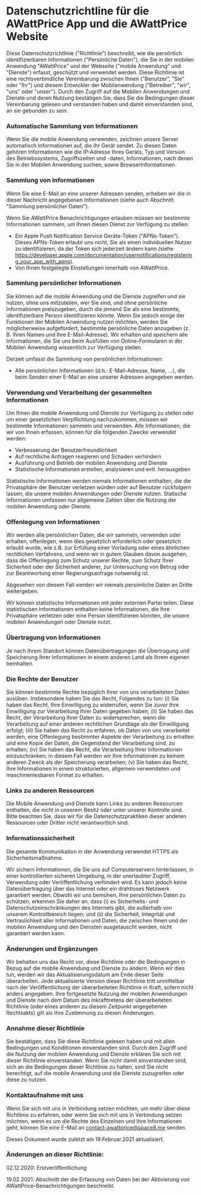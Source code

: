 # Datenschutzrichtline für die AWattPrice App und die AWattPrice Website

Diese Datenschutzrichtlinie ("Richtlinie") beschreibt, wie die persönlich identifizierbaren Informationen ("Persönliche Daten"), die Sie in der mobilen Anwendung "AWattPrice" und der Webseite ("mobile Anwendung" und "Dienste") erfasst, geschützt und verwendet werden. Diese Richtlinie ist eine rechtsverbindliche Vereinbarung zwischen Ihnen ("Benutzer", "Sie" oder "Ihr") und diesem Entwickler der Mobilanwendung ("Betreiber", "wir", "uns" oder "unser"). Durch den Zugriff auf die Mobilen Anwendungen und Dienste und deren Nutzung bestätigen Sie, dass Sie die Bedingungen dieser Vereinbarung gelesen und verstanden haben und damit einverstanden sind, an sie gebunden zu sein.

### Automatische Sammlung von Informationen

Wenn Sie die mobile Anwendung verwenden, zeichnen unsere Server automatisch Informationen auf, die Ihr Gerät sendet. Zu diesen Daten gehören Informationen wie die IP-Adresse Ihres Geräts, Typ und Version des Betriebssystems, Zugriffszeiten und -daten, Informationen, nach denen Sie in der Mobilen Anwendung suchen, sowie Browserinformationen.

### Sammlung von Informationen

Wenn Sie eine E-Mail an eine unserer Adressen senden, erheben wir die in dieser Nachricht angegebenen Informationen (siehe auch Abschnitt "Sammlung persönlicher Daten").

Wenn Sie AWattPrice Benachrichtigungen erlauben müssen wir bestimmte Informationen sammeln, um Ihnen diesen Dienst zur Verfügung zu stellen:

- Ein Apple Push Notification Service Geräte-Token ("APNs-Token"). Dieses APNs-Token erlaubt uns nicht, Sie als einen individuellen Nutzer zu identifizieren, da der Token sich jederzeit ändern kann (siehe https://developer.apple.com/documentation/usernotifications/registering_your_app_with_apns).
- Von Ihnen festgelegte Einstellungen innerhalb von AWattPrice.

### Sammlung persönlicher Informationen

Sie können auf die mobile Anwendung und die Dienste zugreifen und sie nutzen, ohne uns mitzuteilen, wer Sie sind, und ohne persönliche Informationen preiszugeben, durch die jemand Sie als eine bestimmte, identifizierbare Person identifizieren könnte. Wenn Sie jedoch einige der Funktionen der Mobilen Anwendung nutzen möchten, werden Sie möglicherweise aufgefordert, bestimmte persönliche Daten anzugeben (z. B. Ihren Namen und Ihre E-Mail-Adresse). Wir erhalten und speichern alle Informationen, die Sie uns beim Ausfüllen von Online-Formularen in der Mobilen Anwendung wissentlich zur Verfügung stellen.

Derzeit umfasst die Sammlung von persönlichen Informationen:

- Alle persönlichen Informationen (d.h.: E-Mail-Adresse, Name, ...), die beim Senden einer E-Mail an eine unserer Adressen angegeben werden.

### Verwendung und Verarbeitung der gesammelten Informationen

Um Ihnen die mobile Anwendung und Dienste zur Verfügung zu stellen oder um einer gesetzlichen Verpflichtung nachzukommen, müssen wir bestimmte Informationen sammeln und verwenden. Alle Informationen, die wir von Ihnen erfassen, können für die folgenden Zwecke verwendet werden:

- Verbesserung der Benutzerfreundlichkeit
- Auf rechtliche Anfragen reagieren und Schaden verhindern
- Ausführung und Betrieb der mobilen Anwendung und Dienste
- Statistische Informationen erstellen, analysieren und evtl. herausgeben

Statistische Informationen werden niemals Informationen enthalten, die die Privatsphäre der Benutzer verletzen würden oder auf Benutzer rückfolgern lassen, die unsere mobilen Anwendungen oder Dienste nutzen. Statische Informationen umfassen nur allgemeine Zahlen über die Nutzung der mobilen Anwendung oder Dienste.

### Offenlegung von Informationen

Wir werden alle persönlichen Daten, die wir sammeln, verwenden oder erhalten, offenlegen, wenn dies gesetzlich erforderlich oder gesetzlich erlaubt wurde, wie z.B. zur Erfüllung einer Vorladung oder eines ähnlichen rechtlichen Verfahrens, und wenn wir in gutem Glauben davon ausgehen, dass die Offenlegung zum Schutz unserer Rechte, zum Schutz Ihrer Sicherheit oder der Sicherheit anderer, zur Untersuchung von Betrug oder zur Beantwortung einer Regierungsanfrage notwendig ist.

Abgesehen von diesem Fall werden wir niemals persönliche Daten an Dritte weitergeben.

Wir können statistische Informationen mit jeder externen Partei teilen. Diese statistischen Informationen enthalten keine Informationen, die Ihre Privatsphäre verletzen oder eine Person identifizieren könnten, die unsere mobilen Anwendungen oder Dienste nutzt.

### Übertragung von Informationen

Je nach Ihrem Standort können Datenübertragungen die Übertragung und Speicherung Ihrer Informationen in einem anderen Land als Ihrem eigenen beinhalten.

### Die Rechte der Benutzer

Sie können bestimmte Rechte bezüglich Ihrer von uns verarbeiteten Daten ausüben. Insbesondere haben Sie das Recht, Folgendes zu tun: (i) Sie haben das Recht, Ihre Einwilligung zu widerrufen, wenn Sie zuvor Ihre Einwilligung zur Verarbeitung Ihrer Daten gegeben haben; (ii) Sie haben das Recht, der Verarbeitung Ihrer Daten zu widersprechen, wenn die Verarbeitung auf einer anderen rechtlichen Grundlage als der Einwilligung erfolgt; (iii) Sie haben das Recht zu erfahren, ob Daten von uns verarbeitet werden, eine Offenlegung bestimmter Aspekte der Verarbeitung zu erhalten und eine Kopie der Daten, die Gegenstand der Verarbeitung sind, zu erhalten; (iv) Sie haben das Recht, die Verarbeitung Ihrer Informationen einzuschränken; in diesem Fall werden wir Ihre Informationen zu keinem anderen Zweck als der Speicherung verarbeiten; (v) Sie haben das Recht, Ihre Informationen in einem strukturierten, allgemein verwendeten und maschinenlesbaren Format zu erhalten.

### Links zu anderen Ressourcen

Die Mobile Anwendung und Dienste kann Links zu anderen Ressourcen enthalten, die nicht in unserem Besitz oder unter unserer Kontrolle sind. Bitte beachten Sie, dass wir für die Datenschutzpraktiken dieser anderen Ressourcen oder Dritter nicht verantwortlich sind.

### Informationssicherheit

Die gesamte Kommunikation in der Anwendung verwendet HTTPS als Sicherheitsmaßnahme.

Wir sichern Informationen, die Sie uns auf Computerservern hinterlassen, in einer kontrollierten sicheren Umgebung, in der unerlaubter Zugriff, Verwendung oder Veröffentlichung verhindert wird. Es kann jedoch keine Datenübertragung über das Internet oder ein drahtloses Netzwerk garantiert werden. Obwohl wir uns bemühen, Ihre persönlichen Daten zu schützen, erkennen Sie daher an, dass (i) es Sicherheits- und Datenschutzeinschränkungen des Internets gibt, die außerhalb von unserem Kontrollbereich liegen; und (ii) die Sicherheit, Integrität und Vertraulichkeit aller Informationen und Daten, die zwischen Ihnen und der mobilen Anwendung und den Diensten ausgetauscht werden, nicht garantiert werden kann.

### Änderungen und Ergänzungen

Wir behalten uns das Recht vor, diese Richtlinie oder die Bedingungen in Bezug auf die mobile Anwendung und Dienste zu ändern. Wenn wir dies tun, werden wir das Aktualisierungsdatum am Ende dieser Seite überarbeiten. Jede aktualisierte Version dieser Richtlinie tritt unmittelbar nach der Veröffentlichung der überarbeiteten Richtlinie in Kraft, sofern nicht anders angegeben. Ihre fortgesetzte Nutzung der mobilen Anwendungen und Dienste nach dem Datum des Inkrafttretens der überarbeiteten Richtlinie (oder eines anderen zu diesem Zeitpunkt angegebenen Rechtsakts) gilt als Ihre Zustimmung zu diesen Änderungen.

### Annahme dieser Richtlinie

Sie bestätigen, dass Sie diese Richtlinie gelesen haben und mit allen Bedingungen und Konditionen einverstanden sind. Durch den Zugriff und die Nutzung der mobilen Anwendung und Dienste erklären Sie sich mit dieser Richtlinie einverstanden. Wenn Sie nicht damit einverstanden sind, sich an die Bedingungen dieser Richtlinie zu halten, sind Sie nicht berechtigt, auf die mobile Anwendung und die Dienste zuzugreifen oder diese zu nutzen.

### Kontaktaufnahme mit uns

Wenn Sie sich mit uns in Verbindung setzen möchten, um mehr über diese Richtlinie zu erfahren, oder wenn Sie sich mit uns in Verbindung setzen möchten, wenn es um die Rechte des Einzelnen und Ihre Informationen geht, können Sie eine E-Mail an contact-awattprice@space8.me senden.

Dieses Dokument wurde zuletzt am 19.Februar.2021 aktualisiert.

### Änderungen an dieser Richtlinie:
02.12.2020: Erstveröffentlichung

19.02.2021: Abschnitt der die Erfassung von Daten bei der Aktivierung von AWattPrice-Benachrichtigungen beschreibt.